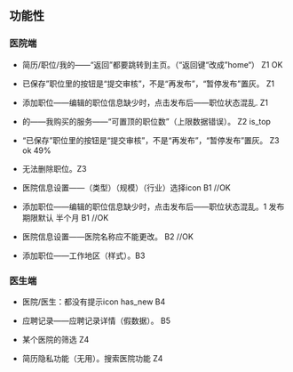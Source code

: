 ## 功能性

### 医院端
- 简历/职位/我的——“返回”都要跳转到主页。（“返回键“改成”home“） Z1 OK
- 已保存”职位里的按钮是“提交审核”，不是“再发布”，“暂停发布”置灰。 Z1
- 添加职位——编辑的职位信息缺少时，点击发布后——职位状态混乱.  Z1

- 的——我购买的服务——“可置顶的职位数”（上限数据错误）。 Z2 is_top
- “已保存”职位里的按钮是“提交审核”，不是“再发布”，“暂停发布”置灰。 Z3 ok 49%
- 无法删除职位。Z3

- 医院信息设置——（类型）（规模）（行业）选择icon B1 //OK
- 添加职位——编辑的职位信息缺少时，点击发布后——职位状态混乱。1 发布期限默认 半个月 B1 //OK
- 医院信息设置——医院名称应不能更改。 B2 //OK
- 添加职位——工作地区（样式）。B3


### 医生端
- 医院/医生：都没有提示icon has_new B4
- 应聘记录——应聘记录详情（假数据）。 B5

- 某个医院的筛选 Z4
- 简历隐私功能（无用）。搜索医院功能   Z4
